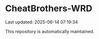 # CheatBrothers-WRD

Last updated: 2025-06-14 07:19:34

This repository is automatically maintained.
